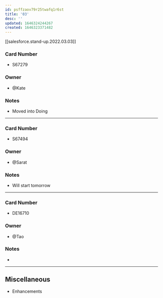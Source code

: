 ```yaml
---
id: psffzaov79r25twafq1r6st
title: '03'
desc: ''
updated: 1646324244267
created: 1646323371482
---
```


[[salesforce.stand-up.2022.03.03]]

### Card Number
- S67279
### Owner
- @Kate
### Notes
- Moved into Doing
---
### Card Number
- S67494
### Owner
- @Sarat
### Notes
- Will start tomorrow 
---
### Card Number
- DE16710
### Owner
- @Tao
### Notes
- 
---
## Miscellaneous
- Enhancements 
